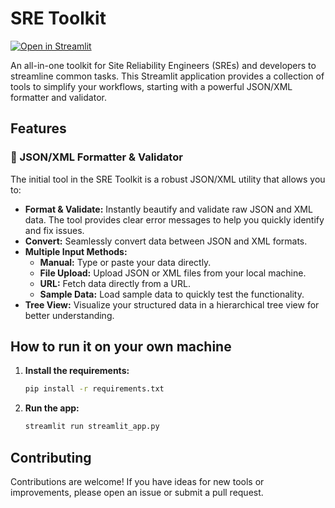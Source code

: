# SRE Toolkit

[![Open in Streamlit](https://static.streamlit.io/badges/streamlit_badge_black_white.svg)](https://sretoolkit.streamlit.app/)

An all-in-one toolkit for Site Reliability Engineers (SREs) and developers to streamline common tasks. This Streamlit application provides a collection of tools to simplify your workflows, starting with a powerful JSON/XML formatter and validator.

## Features

### 🔧 JSON/XML Formatter & Validator

The initial tool in the SRE Toolkit is a robust JSON/XML utility that allows you to:

- **Format & Validate:** Instantly beautify and validate raw JSON and XML data. The tool provides clear error messages to help you quickly identify and fix issues.
- **Convert:** Seamlessly convert data between JSON and XML formats.
- **Multiple Input Methods:**
    - **Manual:** Type or paste your data directly.
    - **File Upload:** Upload JSON or XML files from your local machine.
    - **URL:** Fetch data directly from a URL.
    - **Sample Data:** Load sample data to quickly test the functionality.
- **Tree View:** Visualize your structured data in a hierarchical tree view for better understanding.

## How to run it on your own machine

1. **Install the requirements:**

   ```bash
   pip install -r requirements.txt
   ```

2. **Run the app:**

   ```bash
   streamlit run streamlit_app.py
   ```

## Contributing

Contributions are welcome! If you have ideas for new tools or improvements, please open an issue or submit a pull request.
